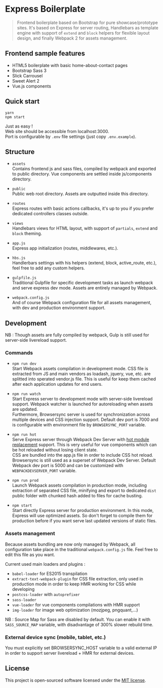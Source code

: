 # Express Boilerplate

> Frontend boilerplate based on Bootstrap for pure showcase/prototype sites. It's based on Express for server routing, Handlebars as template engine with support of `extend` and `block` helpers for flexible layout design, and finally Webpack 2 for assets management.

## Frontend sample features

* HTML5 boilerplate with basic home-about-contact pages
* Bootstrap Sass 3
* Slick Carrousel
* Sweet Alert 2
* Vue.js components

## Quick start

```shell
yarn
npm start
```

Just as easy !  
Web site should be accessible from localhost:3000.  
Port is configurable by `.env` file settings (just copy `.env.example`).

## Structure

* `assets`  
Contains frontend js and sass files, compiled by webpack and exported to public directory. Vue components are settled inside js/components directory.

* `public`  
Public web root directory. Assets are outputted inside this directory.

* `routes`  
Express routes with basic actions callbacks, it's up to you if you prefer dedicated controllers classes outside.

* `views`  
Handlebars views for HTML layout, with support of `partials`, `extend` and `block` theming.

* `app.js`  
Express app initialization (routes, middlewares, etc.).

* `hbs.js`  
Handlerbars settings with his helpers (extend, block, active_route, etc.), feel free to add any custom helpers.

* `gulpfile.js`  
Traditional Gulpfile for specific development tasks as launch webpack and serve express dev mode. Assets are entirely managed by Webpack.

* `webpack.config.js`  
And of course Webpack configuration file for all assets management, with dev and production environment support.

## Development

NB : Though assets are fully compiled by webpack, Gulp is still used for server-side livereload support.

### Commands

* `npm run dev`  
Start Webpack assets compilation in development mode. CSS file is extracted from JS and main vendors as loadash, jquery, vue, etc. are splitted into sperated vendor.js file. This is useful for keep them cached after each application updates for end users.

* `npm run watch`  
Start Express server to development mode with server-side livereload support. Webpack watcher is launched for autoreloading when assets are updated.  
Furthermore, Browsersync server is used for synchronization across multiple devices and CSS injection support. Default dev port is 7000 and is configurable with environment file by `BROWSERSYNC_PORT` variable.

* `npm run hot`  
Serve Express server through Webpack Dev Server with [hot module replacement](https://webpack.js.org/concepts/hot-module-replacement/) support. This is very useful for vue components which can be hot reloaded without losing client state.  
CSS are bundled into the app.js file in order to include CSS hot reload. Browsersync is still used as a superset of Webpack Dev Server. Default Webpack dev port is 5000 and can be customized with `WEBPACKDEVSERVER_PORT` variable.

* `npm run prod`  
Launch Webpack assets compilation in production mode, including extraction of separated CSS file, minifying and export to dedicated `dist` public folder with chunked hash added to files for cache busting.

* `npm start`  
Start directly Express server for production environment. In this mode, Express will use optimized assets. So don't forget to compile them for production before if you want serve last updated versions of static files.

### Assets management

Because assets bundling are now only managed by Webpack, all configuration take place in the traditional `webpack.config.js` file. Feel free to edit this file as you want.

Current used main loaders and plugins :
* `babel-loader` for ES2015 transpilation
* `extract-text-webpack-plugin` for CSS file extraction, only used in production mode in order to keep HMR working for CSS while developing
* `postcss-loader` with `autoprefixer`
* `sass-loader`
* `vue-loader` for vue components compilations with HMR support
* `img-loader` for image web optimization (mozjpeg, pngquant,...)

NB : Source Map for Sass are disabled by default. You can enable it with `SASS_SOURCE_MAP` variable, with disadvantage of 300% slower rebuild time.

### External device sync (mobile, tablet, etc.)

You must explicitly set BROWSERSYNC_HOST variable to a valid external IP in order to support server livereload + HMR for external devices.

## License

This project is open-sourced software licensed under the [MIT license](https://adr1enbe4udou1n.mit-license.org).
